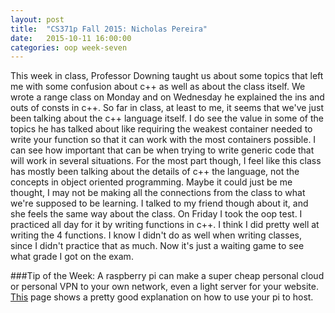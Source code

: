 ```yaml
---
layout: post
title:  "CS371p Fall 2015: Nicholas Pereira"
date:   2015-10-11 16:00:00
categories: oop week-seven
---
```


This week in class, Professor Downing taught us about some topics that left me with some confusion about c++ as well as about the class itself. We wrote a range class on Monday and on 
Wednesday he explained the ins and outs of consts in c++. So far in class, at least to me, it seems that we've just been talking about the c++ language itself. I do see the value in 
some of the topics he has talked about like requiring the weakest container needed to write your function so that it can work with the most containers possible. I can see how important 
that can be when trying to write generic code that will work in several situations. For the most part though, I feel like this class has mostly been talking about the details of c++ the 
language, not the concepts in object oriented programming. Maybe it could just be me thought, I may not be making all the connections from the class to what we're supposed to be learning. 
I talked to my friend though about it, and she feels the same way about the class. On Friday I took the oop test. I practiced all day for it by writing functions in c++. I think I did 
pretty well at writing the 4 functions. I know I didn't do as well when writing classes, since I didn't practice that as much. Now it's just a waiting game to see what grade I got on the 
exam.

###Tip of the Week:
A raspberry pi can make a super cheap personal cloud or personal VPN to your own network, even a light server for your website. [This](http://readwrite.com/2014/06/27/raspberry-pi-web-server-website-hosting) page shows a pretty good explanation on how to use your pi to host.